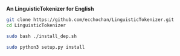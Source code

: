 **An LinguisticTokenizer for English**



```bash
git clone https://github.com/ecchochan/LinguisticTokenizer.git
cd LinguisticTokenizer

sudo bash ./install_dep.sh

sudo python3 setup.py install

```